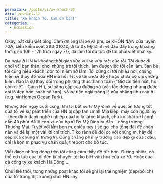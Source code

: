 ```yaml
---
permalink: /posts/vi/xe-khach-70
date: 2023-07-07
title: 'Xe khách 70. Cảm ơn bạn!'
categories:
  - occassion
---
```


Okay, bắt đầu viết blog. Cảm ơn ông lái xe và phụ xe KHỐN NẠN của tuyến 70A, biển kiểm soát 29B-310.12, đi từ Bx Mỹ Đình về đâu đấy trong khoảng thời gian 10h - 12h trưa ngày 7/7, đã làm tôi đủ tức để tôi phải viết nhật ký.

Ba ngày ở HN là khoảng thời gian vừa vui và vừa mệt của tôi. Tôi được đi chơi với bạn thân, chơi những trò tôi thích, làm được việc tôi cần làm. Bạn bè tôi cũng hiếu khách, đón tôi niềm nở lắm. Tôi cũng đi tới nhiều nơi, chứng kiến sự thay đổi của HN mà hồi Tết về tôi chưa để ý hoặc chưa có dịp chứng kiến. Nào là sự thay đổi trong phương thức thanh toán ("Giờ xài tiền mặt, họ còn chê" - Cảnh H.), sự nâng cấp của đường xá (vẫn tắc đường nhưng được cái là đẹp hơn, sạch sẽ hơn), và sự tiện nghi tráng lệ của những khu nhà ở (e.g. VinHomes Ocean Park).

Nhưng đến ngày cuối cùng, khi tôi bắt xe từ Mỹ Đình về quê, ấn tượng tốt của tôi về sự phát triển của HN bị đập tan cmnl! Mịa kiếp, mấy con người ấy - theo định danh nghề nghiệp của họ là lái xe khách, chứ ko phải xe hàng! - cần 40 phút để lê con xe của họ từ Bx Mỹ Đình ra đến .. cổng trường Thương Mại. Tuyệt vời lắm bọn m, chiều nay t sẽ gọi cho tổng đài để phàn nàn và để lại một vài lời chỉ trích. T ko rảnh để đôi co với chúng m, hãy để sếp của chúng m trừng trị. Cũng chẳng phải lý trưởng cao đẹp gì của t đâu, chỉ là bọn m phục vụ chán quá, t report cho bõ tức.

Viết được những dòng trên tôi cũng cảm thấy đỡ tức hơn. Đương nhiên, có thể cơn tức của tôi đến từ chuyện tôi ko biết văn hoá của xe 70. Hoặc của cả công ty xe khách Hà Đông ...

Chửi thế thôi, trong những post khác tôi sẽ ghi lại trải nghiệm (đẹp/bổ ích) của tôi trong đợt xuống chơi HN này.